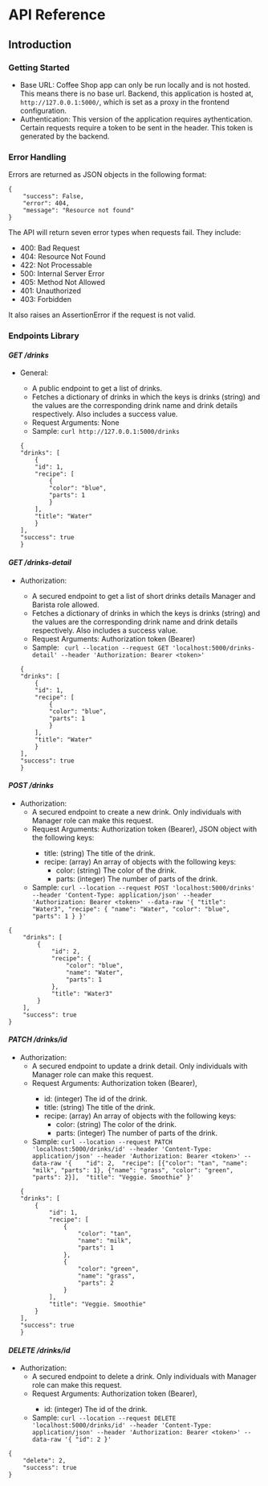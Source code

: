 # API Reference

## **Introduction**

### **Getting Started**
- Base URL: Coffee Shop app can only be run locally and is not hosted. This means there is no base url. Backend, this application is hosted at, `http://127.0.0.1:5000/`, which is set as a proxy in the frontend configuration. 
- Authentication: This version of the application requires aythentication. Certain requests require a token to be sent in the header. This token is generated by the backend.

### **Error Handling**
Errors are returned as JSON objects in the following format:
```
{
    "success": False, 
    "error": 404,
    "message": "Resource not found"
}
```
The API will return seven error types when requests fail. They include:
- 400: Bad Request
- 404: Resource Not Found
- 422: Not Processable 
- 500: Internal Server Error
- 405: Method Not Allowed
- 401: Unauthorized
- 403: Forbidden

It also raises an AssertionError if the request is not valid.

### **Endpoints Library** 
#### _GET **/drinks**_
- General:
    - A public endpoint to get a list of drinks.
    - Fetches a dictionary of drinks in which the keys is drinks (string) and the values are the corresponding drink name and drink details respectively. Also includes a success value.
    - Request Arguments: None
    - Sample: `curl http://127.0.0.1:5000/drinks`

    ```
    {
    "drinks": [
        {
        "id": 1, 
        "recipe": [
            {
            "color": "blue", 
            "parts": 1
            }
        ], 
        "title": "Water"
        }
    ],
    "success": true
  }
    ```
#### _GET **/drinks-detail**_
- Authorization:
    - A secured endpoint to get a list of short drinks details Manager and Barista role allowed.
    - Fetches a dictionary of drinks in which the keys is drinks (string) and the values are the corresponding drink name and drink details respectively. Also includes a success value.
    - Request Arguments: Authorization token (Bearer<token>)
    - Sample: ` curl --location --request GET 'localhost:5000/drinks-detail' --header 'Authorization: Bearer <token>'`

    ```
    {
    "drinks": [
        {
        "id": 1, 
        "recipe": [
            {
            "color": "blue", 
            "parts": 1
            }
        ], 
        "title": "Water"
        }
    ],
    "success": true
    }
    ```

#### _POST **/drinks**_
- Authorization:
    - A secured endpoint to create a new drink. Only individuals with Manager role can make this request.
    - Request Arguments: Authorization token (Bearer<token>), JSON object with the following keys:
        - title: (string) The title of the drink.
        - recipe: (array) An array of objects with the following keys:
            - color: (string) The color of the drink.
            - parts: (integer) The number of parts of the drink.
    - Sample: `curl --location --request POST 'localhost:5000/drinks' --header 'Content-Type: application/json' --header 'Authorization: Bearer <token>' --data-raw '{
    "title": "Water3",
    "recipe": {
        "name": "Water",
        "color": "blue",
        "parts": 1
    }
}'`
```
{
    "drinks": [
        {
            "id": 2,
            "recipe": {
                "color": "blue",
                "name": "Water",
                "parts": 1
            },
            "title": "Water3"
        }
    ],
    "success": true
}
```

#### _PATCH **/drinks/id**_
- Authorization:
    - A secured endpoint to update a drink detail. Only individuals with Manager role can make this request.
    - Request Arguments: Authorization token (Bearer<token>),
        - id: (integer) The id of the drink.
        - title: (string) The title of the drink.
        - recipe: (array) An array of objects with the following keys:
            - color: (string) The color of the drink.
            - parts: (integer) The number of parts of the drink.
    - Sample: `curl --location --request PATCH 'localhost:5000/drinks/id' --header 'Content-Type: application/json' --header 'Authorization: Bearer <token>' --data-raw '{    "id": 2, 
    "recipe": [{"color": "tan", "name": "milk", "parts": 1}, {"name": "grass", "color": "green", "parts": 2}], 
    "title": "Veggie. Smoothie"
    }'`
    ```
    {
    "drinks": [
        {
            "id": 1,
            "recipe": [
                {
                    "color": "tan",
                    "name": "milk",
                    "parts": 1
                },
                {
                    "color": "green",
                    "name": "grass",
                    "parts": 2
                }
            ],
            "title": "Veggie. Smoothie"
        }
    ],
    "success": true
    }
    ```

#### _DELETE **/drinks/id**_
- Authorization:
    - A secured endpoint to delete a drink. Only individuals with Manager role can make this request.
    - Request Arguments: Authorization token (Bearer<token>),
        - id: (integer) The id of the drink.
    - Sample: `curl --location --request DELETE 'localhost:5000/drinks/id' --header 'Content-Type: application/json' --header 'Authorization: Bearer <token>' --data-raw '{
    "id": 2
}'`
```
{
    "delete": 2,
    "success": true
}
```
